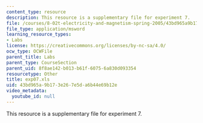 ```yaml
---
content_type: resource
description: This resource is a supplementary file for experiment 7.
file: /courses/8-02t-electricity-and-magnetism-spring-2005/43bd965a9b173e267e5da6b44e69b12e_exp07.xls
file_type: application/msword
learning_resource_types:
- Labs
license: https://creativecommons.org/licenses/by-nc-sa/4.0/
ocw_type: OCWFile
parent_title: Labs
parent_type: CourseSection
parent_uid: 8f8ae142-b013-b61f-6075-6a830d093354
resourcetype: Other
title: exp07.xls
uid: 43bd965a-9b17-3e26-7e5d-a6b44e69b12e
video_metadata:
  youtube_id: null
---
```

This resource is a supplementary file for experiment 7.
